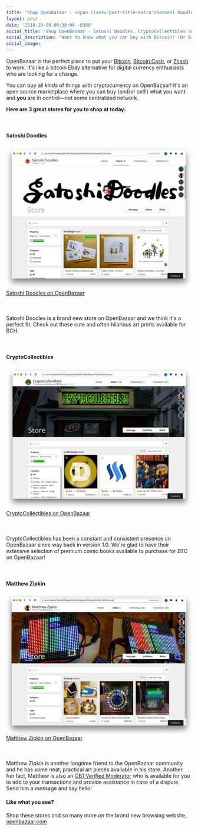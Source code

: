 ```yaml
---
title: "Shop OpenBazaar - <span class='post-title-extra'>Satoshi Doodles, CryptoCollectibles and Matthew Zipkin</span>"
layout: post
date: '2018-10-29 06:30:00 -0300'
social_title: 'Shop OpenBazaar - Satoshi Doodles, CryptoCollectibles and Matthew Zipkin'
social_description: 'Want to know what you can buy with Bitcoin? (Or Bitcoin Cash, or Zcash?) All kinds of things on OpenBazaar! OpenBazaar is a marketplace where you can buy and sell what you want and connect to people all around the world who are using cryptocurrencies like Bitcoin.'
social_image: 
---
```


OpenBazaar is the perfect place to put your [Bitcoin](https://bitcoin.org/), [Bitcoin Cash](https://www.bitcoincash.org/), or [Zcash](https://z.cash/) to work. It's like a bitcoin Ebay alternative for digital currency enthusiasts who are looking for a change.

You can buy all _kinds_ of things with cryptocurrency on OpenBazaar! It's an open source marketplace where you can buy (and/or sell!) what you want and **you** are in control—not some centralized network.

**Here are 3 great stores for you to shop at today:**
<br>  
<br>  
#### Satoshi Doodles

![Satoshi Doodles on OpenBazaar](Satoshi_Doodles_on_OpenBazaar.png "Satoshi Doodles on OpenBazaar")[Satoshi Doodles on OpenBazaar](https://openbazaar.com/store/QmXFvx9Hjw2EDcNECRQXpSybKVdZRLEHjC4CnJFr6bCCfh)
<br>  
<br>  
Satoshi Doodles is a brand new store on OpenBazaar and we think it's a perfect fit. Check out these cute and often hilarious art prints available for BCH.
<br>  
<br>  
#### CryptoCollectibles

![CryptoCollectibles Comic Books on OpenBazaar](CryptoCollectibles_comic_books_on_OpenBazaar.png "CryptoCollectibles Comic Books on OpenBazaar")[CryptoCollectibles on OpenBazaar](https://openbazaar.com/store/QmakxNv9Y5YFuAuvjvx4mEda3TmFBaHDtacd1KtEL56mP4)
<br>  
<br>  
CryptoCollectibles has been a constant and consistent presence on OpenBazaar since way back in version 1.0. We're glad to have their _extensive_ selection of premium comic books available to purchase for BTC on OpenBazaar!
<br>  
<br>  
#### Matthew Zipkin

![Matthew Zipkin Bitcoin Clocks and CryptoCuddlies on OpenBazaar](Matthew_Zipkin_Bitcoin_Clocks_and_CryptoCuddlies_on_OpenBazaar.png "Matthew Zipkin Bitcoin Clocks and CryptoCuddlies on OpenBazaar")[Matthew Zipkin on OpenBazaar](https://openbazaar.com/store/QmU5ZSKVz2GhsqE6EmBGVCtrui4YhUXny6rbvsSf5h2xvH)
<br>  
<br>  
Matthew Zipkin is another longtime friend to the OpenBazaar community and he has some neat, practical art pieces available in his store. Another fun fact, Matthew is also an [OB1 Verified Moderator](https://ob1.io/verified-moderators.html) who is available for you to add to your transactions and provide assistance in case of a dispute. Send him a message and say hello!

#### Like what you see?

Shop these stores and so many more on the brand new browsing website, [openbazaar.com](https://openbazaar.com)

